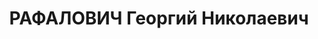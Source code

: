 ---
title: РАФАЛОВИЧ Георгий Николаевич
description: "Род. в 1895, г. Санкт-Петербург, русский, обр.: высшее. Проживал: г.\
  \ Ленинград, 5-я Советская ул., 24, кв. 34. Старший инженер-конструктор завода \"\
  Большевик\". \n  Арестован 22.09.1936. Обв. по ст. 17-58-8, 58-7, 11. Приговор:\
  \ ВК ВС СССР, 06.05.1937 – 10 лет заключения. В заключении в ОТБ (Ленинград, \"\
  Кресты\"). \n  Реабилитирован ВК ВС СССР 29.06.1957"
---
